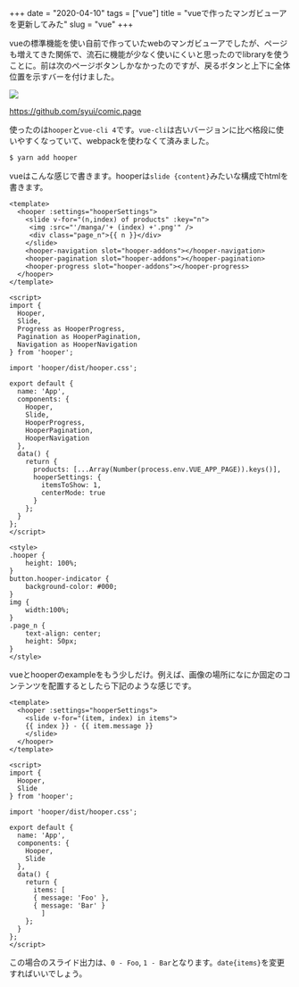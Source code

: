 +++
date = "2020-04-10"
tags = ["vue"]
title = "vueで作ったマンガビューアを更新してみた"
slug = "vue"
+++

vueの標準機能を使い自前で作っていたwebのマンガビューアでしたが、ページも増えてきた関係で、流石に機能が少なく使いにくいと思ったのでlibraryを使うことに。前は次のページボタンしかなかったのですが、戻るボタンと上下に全体位置を示すバーを付けました。

![](https://github.com/syui/comic.page/raw/master/vue-sample-manga-page-slide-0.gif)

https://github.com/syui/comic.page

使ったのは`hooper`と`vue-cli 4`です。`vue-cli`は古いバージョンに比べ格段に使いやすくなっていて、webpackを使わなくて済みました。

```sh
$ yarn add hooper
```

vueはこんな感じで書きます。hooperは`slide {content}`みたいな構成でhtmlを書きます。

```html:App.vue
<template>
  <hooper :settings="hooperSettings">
    <slide v-for="(n,index) of products" :key="n">
     <img :src="'/manga/'+ (index) +'.png'" />
     <div class="page_n">{{ n }}</div>
    </slide>
    <hooper-navigation slot="hooper-addons"></hooper-navigation>
    <hooper-pagination slot="hooper-addons"></hooper-pagination>
    <hooper-progress slot="hooper-addons"></hooper-progress>
  </hooper>
</template>

<script>
import {
  Hooper,
  Slide,
  Progress as HooperProgress,
  Pagination as HooperPagination,
  Navigation as HooperNavigation
} from 'hooper';

import 'hooper/dist/hooper.css';

export default {
  name: 'App',
  components: {
    Hooper,
    Slide,
    HooperProgress,
    HooperPagination,
    HooperNavigation
  },
  data() {
    return {
      products: [...Array(Number(process.env.VUE_APP_PAGE)).keys()],
      hooperSettings: {
        itemsToShow: 1,
        centerMode: true
      }
    };
  }
};
</script>

<style>
.hooper {
	height: 100%;
}
button.hooper-indicator {
	background-color: #000;
}
img {
	width:100%;
}
.page_n {
	text-align: center;
	height: 50px;
}
</style>
```

vueとhooperのexampleをもう少しだけ。例えば、画像の場所になにか固定のコンテンツを配置するとしたら下記のような感じです。

```html:App.vue
<template>
  <hooper :settings="hooperSettings">
    <slide v-for="(item, index) in items">
    {{ index }} - {{ item.message }}
    </slide>
  </hooper>
</template>

<script>
import {
  Hooper,
  Slide
} from 'hooper';

import 'hooper/dist/hooper.css';

export default {
  name: 'App',
  components: {
    Hooper,
    Slide
  },
  data() {
    return {
      items: [
      { message: 'Foo' },
      { message: 'Bar' }
    	]
    };
  }
};
</script>
```

この場合のスライド出力は、`0 - Foo`, `1 - Bar`となります。`date{items}`を変更すればいいでしょう。

